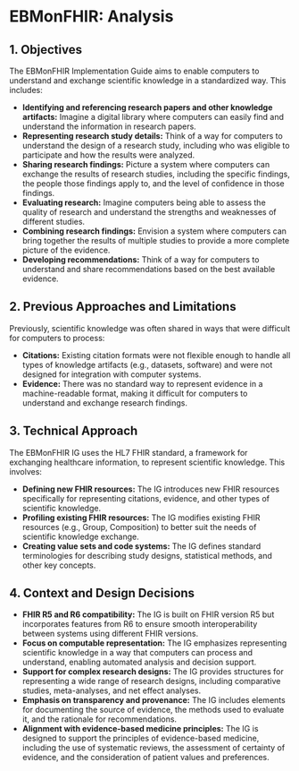 # EBMonFHIR: Analysis

## 1. Objectives

The EBMonFHIR Implementation Guide aims to enable computers to understand and exchange scientific knowledge in a standardized way. This includes:

- **Identifying and referencing research papers and other knowledge artifacts:** Imagine a digital library where computers can easily find and understand the information in research papers.
- **Representing research study details:**  Think of a way for computers to understand the design of a research study, including who was eligible to participate and how the results were analyzed.
- **Sharing research findings:**  Picture a system where computers can exchange the results of research studies, including the specific findings, the people those findings apply to, and the level of confidence in those findings.
- **Evaluating research:** Imagine computers being able to assess the quality of research and understand the strengths and weaknesses of different studies.
- **Combining research findings:**  Envision a system where computers can bring together the results of multiple studies to provide a more complete picture of the evidence.
- **Developing recommendations:** Think of a way for computers to understand and share recommendations based on the best available evidence.

## 2. Previous Approaches and Limitations

Previously, scientific knowledge was often shared in ways that were difficult for computers to process:

- **Citations:** Existing citation formats were not flexible enough to handle all types of knowledge artifacts (e.g., datasets, software) and were not designed for integration with computer systems.
- **Evidence:** There was no standard way to represent evidence in a machine-readable format, making it difficult for computers to understand and exchange research findings.

## 3. Technical Approach

The EBMonFHIR IG uses the HL7 FHIR standard, a framework for exchanging healthcare information, to represent scientific knowledge. This involves:

- **Defining new FHIR resources:**  The IG introduces new FHIR resources specifically for representing citations, evidence, and other types of scientific knowledge.
- **Profiling existing FHIR resources:**  The IG modifies existing FHIR resources (e.g., Group, Composition) to better suit the needs of scientific knowledge exchange.
- **Creating value sets and code systems:** The IG defines standard terminologies for describing study designs, statistical methods, and other key concepts.

## 4. Context and Design Decisions

- **FHIR R5 and R6 compatibility:** The IG is built on FHIR version R5 but incorporates features from R6 to ensure smooth interoperability between systems using different FHIR versions.
- **Focus on computable representation:** The IG emphasizes representing scientific knowledge in a way that computers can process and understand, enabling automated analysis and decision support.
- **Support for complex research designs:** The IG provides structures for representing a wide range of research designs, including comparative studies, meta-analyses, and net effect analyses.
- **Emphasis on transparency and provenance:** The IG includes elements for documenting the source of evidence, the methods used to evaluate it, and the rationale for recommendations.
- **Alignment with evidence-based medicine principles:** The IG is designed to support the principles of evidence-based medicine, including the use of systematic reviews, the assessment of certainty of evidence, and the consideration of patient values and preferences. 
